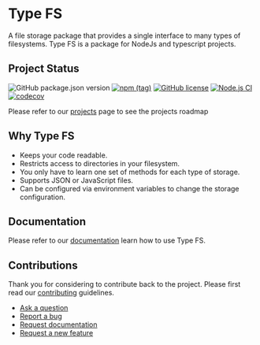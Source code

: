 Type FS
====

A file storage package that provides a single interface to many types of filesystems. Type FS is a package for NodeJs and typescript projects.

## Project Status

![GitHub package.json version](https://img.shields.io/github/package-json/v/daniel-samson/typefs)
[![npm (tag)](https://img.shields.io/npm/v/typefs/latest)](https://www.npmjs.com/package/typefs)
[![GitHub license](https://img.shields.io/github/license/daniel-samson/typefs)](https://github.com/daniel-samson/typefs/blob/main/LICENSE)
[![Node.js CI](https://github.com/daniel-samson/typefs/actions/workflows/ci.yml/badge.svg?branch=main)](https://github.com/daniel-samson/typefs/actions/workflows/ci.yml)
[![codecov](https://codecov.io/gh/daniel-samson/typefs/branch/main/graph/badge.svg?token=RYZSMgtASL)](https://codecov.io/gh/daniel-samson/typefs)

Please refer to our [projects](https://github.com/daniel-samson/typefs/projects?query=is%3Aopen+sort%3Acreated-asc) page to see the projects roadmap

## Why Type FS

- Keeps your code readable.
- Restricts access to directories in your filesystem.
- You only have to learn one set of methods for each type of storage.
- Supports JSON or JavaScript files.
- Can be configured via environment variables to change the storage configuration.

## Documentation

Please refer to our [documentation](https://daniel-samson.github.io/typefs/docs/) learn how to use Type FS.

## Contributions

Thank you for considering to contribute back to the project. Please first read our [contributing](https://daniel-samson.github.io/typefs/docs/contributing/join) guidelines.

- [Ask a question](https://github.com/daniel-samson/typefs/issues/new?assignees=&labels=question&template=question.md&title=Question%3A+)
- [Report a bug](https://github.com/daniel-samson/typefs/issues/new?assignees=&labels=bug&template=bug_report.md&title=Bug+Report%3A+)
- [Request documentation](https://github.com/daniel-samson/typefs/issues/new?assignees=&labels=documentation&template=documentation.md&title=Needs+Documentation%3A+)
- [Request a new feature](https://github.com/daniel-samson/typefs/issues/new?assignees=&labels=&template=feature_request.md&title=)


